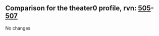 ## Comparison for the theater0 profile, rvn: [505](https://github.com/PRO100KatYT/FortniteProfileRevisions/tree/main/profiles/theater0/505%20theater0.json)-[507](https://github.com/PRO100KatYT/FortniteProfileRevisions/tree/main/profiles/theater0/507%20theater0.json)

No changes
